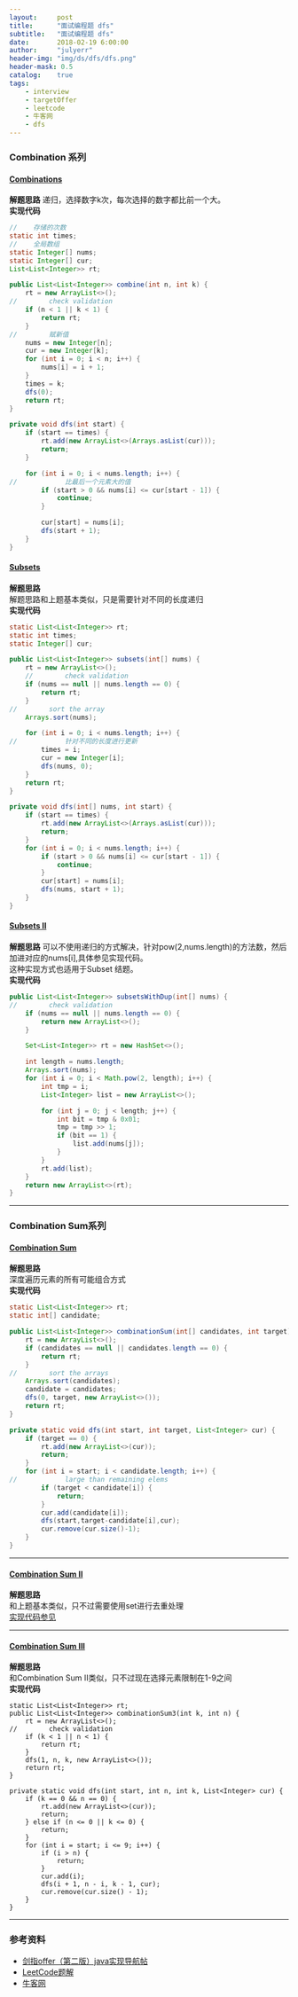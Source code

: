 ```yaml
---
layout:     post
title:      "面试编程题 dfs"
subtitle:   "面试编程题 dfs"
date:       2018-02-19 6:00:00
author:     "julyerr"
header-img: "img/ds/dfs/dfs.png"
header-mask: 0.5
catalog: 	true
tags:
    - interview
    - targetOffer
    - leetcode
    - 牛客网
    - dfs
---
```


### Combination 系列
#### [Combinations](https://leetcode.com/problems/combinations/description/)
**解题思路**
递归，选择数字k次，每次选择的数字都比前一个大。<br>
**实现代码**
```java
//    存储的次数
static int times;
//    全局数组
static Integer[] nums;
static Integer[] cur;
List<List<Integer>> rt;

public List<List<Integer>> combine(int n, int k) {
    rt = new ArrayList<>();
//        check validation
    if (n < 1 || k < 1) {
        return rt;
    }
//        赋新值
    nums = new Integer[n];
    cur = new Integer[k];
    for (int i = 0; i < n; i++) {
        nums[i] = i + 1;
    }
    times = k;
    dfs(0);
    return rt;
}

private void dfs(int start) {
    if (start == times) {
        rt.add(new ArrayList<>(Arrays.asList(cur)));
        return;
    }

    for (int i = 0; i < nums.length; i++) {
//            比最后一个元素大的值
        if (start > 0 && nums[i] <= cur[start - 1]) {
            continue;
        }

        cur[start] = nums[i];
        dfs(start + 1);
    }
}
```

#### [Subsets](https://leetcode.com/problems/subsets/description/)
**解题思路**<br>
解题思路和上题基本类似，只是需要针对不同的长度递归<br>
**实现代码**
```java
static List<List<Integer>> rt;
static int times;
static Integer[] cur;

public List<List<Integer>> subsets(int[] nums) {
    rt = new ArrayList<>();
    //        check validation
    if (nums == null || nums.length == 0) {
        return rt;
    }
//        sort the array
    Arrays.sort(nums);

    for (int i = 0; i < nums.length; i++) {
//            针对不同的长度进行更新
        times = i;
        cur = new Integer[i];
        dfs(nums, 0);
    }
    return rt;
}

private void dfs(int[] nums, int start) {
    if (start == times) {
        rt.add(new ArrayList<>(Arrays.asList(cur)));
        return;
    }
    for (int i = 0; i < nums.length; i++) {
        if (start > 0 && nums[i] <= cur[start - 1]) {
            continue;
        }
        cur[start] = nums[i];
        dfs(nums, start + 1);
    }
}

```

#### [Subsets II](https://leetcode.com/problems/subsets-ii/description/)
**解题思路**
可以不使用递归的方式解决，针对pow(2,nums.length)的方法数，然后加进对应的nums[i],具体参见实现代码。<br>
这种实现方式也适用于Subset 结题。<br>
**实现代码**
```java
public List<List<Integer>> subsetsWithDup(int[] nums) {
//        check validation
    if (nums == null || nums.length == 0) {
        return new ArrayList<>();
    }

    Set<List<Integer>> rt = new HashSet<>();

    int length = nums.length;
    Arrays.sort(nums);
    for (int i = 0; i < Math.pow(2, length); i++) {
        int tmp = i;
        List<Integer> list = new ArrayList<>();

        for (int j = 0; j < length; j++) {
            int bit = tmp & 0x01;
            tmp = tmp >> 1;
            if (bit == 1) {
                list.add(nums[j]);
            }
        }
        rt.add(list);
    }
    return new ArrayList<>(rt);
}
```

---
### Combination Sum系列
#### [Combination Sum](https://leetcode.com/problems/combination-sum/description/)
**解题思路**<br>
深度遍历元素的所有可能组合方式<br>
**实现代码**<br>
```java
static List<List<Integer>> rt;
static int[] candidate;

public List<List<Integer>> combinationSum(int[] candidates, int target) {
    rt = new ArrayList<>();
    if (candidates == null || candidates.length == 0) {
        return rt;
    }
//        sort the arrays
    Arrays.sort(candidates);
    candidate = candidates;
    dfs(0, target, new ArrayList<>());
    return rt;
}

private static void dfs(int start, int target, List<Integer> cur) {
    if (target == 0) {
        rt.add(new ArrayList<>(cur));
        return;
    }
    for (int i = start; i < candidate.length; i++) {
//            large than remaining elems
        if (target < candidate[i]) {
            return;
        }
        cur.add(candidate[i]);
        dfs(start,target-candidate[i],cur);
        cur.remove(cur.size()-1);
    }
}
```

---
#### [Combination Sum II](https://leetcode.com/problems/combination-sum-ii/description/)
**解题思路**<br>
和上题基本类似，只不过需要使用set进行去重处理<br>
[实现代码参见](https://github.com/julyerr/algo/tree/master/src/com/julyerr/leetcode/DFS/CombinationSumII.java)

---
#### [Combination Sum III](https://leetcode.com/problems/combination-sum-iii/description/)
**解题思路**<br>
和Combination Sum II类似，只不过现在选择元素限制在1-9之间<br>
**实现代码**<br>
```
static List<List<Integer>> rt;
public List<List<Integer>> combinationSum3(int k, int n) {
    rt = new ArrayList<>();
//        check validation
    if (k < 1 || n < 1) {
        return rt;
    }
    dfs(1, n, k, new ArrayList<>());
    return rt;
}

private static void dfs(int start, int n, int k, List<Integer> cur) {
    if (k == 0 && n == 0) {
        rt.add(new ArrayList<>(cur));
        return;
    } else if (n <= 0 || k <= 0) {
        return;
    }
    for (int i = start; i <= 9; i++) {
        if (i > n) {
            return;
        }
        cur.add(i);
        dfs(i + 1, n - i, k - 1, cur);
        cur.remove(cur.size() - 1);
    }
}
```



---
### 参考资料
- [剑指offer（第二版）java实现导航帖](https://www.jianshu.com/p/010410a4d419)
- [LeetCode题解](https://www.zybuluo.com/Yano/note/253649)
- [牛客网](https://www.nowcoder.com/5312575)